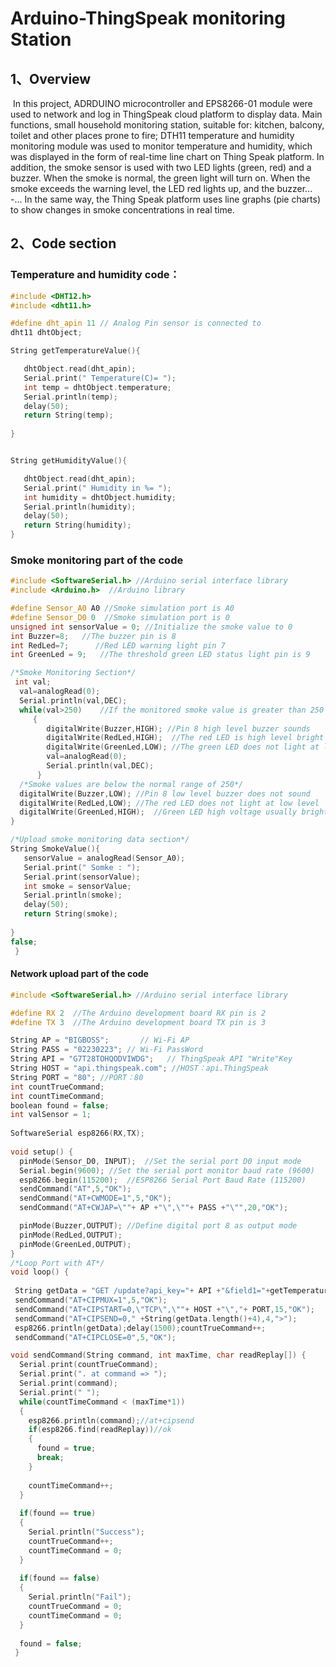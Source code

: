 #                Arduino-ThingSpeak monitoring Station

## 1、Overview

​		In this project, ADRDUINO microcontroller and EPS8266-01 module were used to network and log in ThingSpeak cloud platform to display data. Main functions, small household monitoring station, suitable for: kitchen, balcony, toilet and other places prone to fire; DTH11 temperature and humidity monitoring module was used to monitor temperature and humidity, which was displayed in the form of real-time line chart on Thing Speak platform. In addition, the smoke sensor is used with two LED lights (green, red) and a buzzer. When the smoke is normal, the green light will turn on. When the smoke exceeds the warning level, the LED red lights up, and the buzzer... -... In the same way, the Thing Speak platform uses line graphs (pie charts) to show changes in smoke concentrations in real time.


## 2、Code section

### Temperature and humidity code：

```c++
#include <DHT12.h>
#include <dht11.h>

#define dht_apin 11 // Analog Pin sensor is connected to
dht11 dhtObject;

String getTemperatureValue(){

   dhtObject.read(dht_apin);
   Serial.print(" Temperature(C)= ");
   int temp = dhtObject.temperature;
   Serial.println(temp); 
   delay(50);
   return String(temp); 
  
}


String getHumidityValue(){

   dhtObject.read(dht_apin);
   Serial.print(" Humidity in %= ");
   int humidity = dhtObject.humidity;
   Serial.println(humidity);
   delay(50);
   return String(humidity); 
}
```

### Smoke monitoring part of the code

```c++
#include <SoftwareSerial.h> //Arduino serial interface library
#include <Arduino.h>  //Arduino library

#define Sensor_A0 A0 //Smoke simulation port is A0
#define Sensor_D0 0  //Smoke simulation port is 0
unsigned int sensorValue = 0; //Initialize the smoke value to 0
int Buzzer=8;   //The buzzer pin is 8
int RedLed=7;      //Red LED warning light pin 7
int GreenLed = 9;   //The threshold green LED status light pin is 9

/*Smoke Monitoring Section*/
 int val; 
  val=analogRead(0);
  Serial.println(val,DEC);
  while(val>250)    //If the monitored smoke value is greater than 250
     {
        digitalWrite(Buzzer,HIGH); //Pin 8 high level buzzer sounds
        digitalWrite(RedLed,HIGH);  //The red LED is high level bright
        digitalWrite(GreenLed,LOW); //The green LED does not light at low level
        val=analogRead(0);   
        Serial.println(val,DEC);
      }
  /*Smoke values are below the normal range of 250*/
  digitalWrite(Buzzer,LOW); //Pin 8 low level buzzer does not sound
  digitalWrite(RedLed,LOW); //The red LED does not light at low level
  digitalWrite(GreenLed,HIGH);  //Green LED high voltage usually bright
}

/*Upload smoke monitoring data section*/
String SmokeValue(){
   sensorValue = analogRead(Sensor_A0);
   Serial.print(" Somke : ");
   Serial.print(sensorValue);
   int smoke = sensorValue;
   Serial.println(smoke); 
   delay(50);
   return String(smoke); 
  
}
false;
 }
```

#### Network upload part of the code

```c++
#include <SoftwareSerial.h> //Arduino serial interface library

#define RX 2  //The Arduino development board RX pin is 2
#define TX 3  //The Arduino development board TX pin is 3

String AP = "BIGBOSS";       // Wi-Fi AP
String PASS = "02230223"; // Wi-Fi PassWord
String API = "G7T28TOHQODVIWDG";   // ThingSpeak API "Write"Key
String HOST = "api.thingspeak.com"; //HOST：api.ThingSpeak
String PORT = "80"; //PORT：80
int countTrueCommand;
int countTimeCommand; 
boolean found = false; 
int valSensor = 1;
  
SoftwareSerial esp8266(RX,TX); 
  
void setup() {
  pinMode(Sensor_D0, INPUT);  //Set the serial port D0 input mode
  Serial.begin(9600); //Set the serial port monitor baud rate (9600)
  esp8266.begin(115200);  //ESP8266 Serial Port Baud Rate (115200)
  sendCommand("AT",5,"OK");
  sendCommand("AT+CWMODE=1",5,"OK");
  sendCommand("AT+CWJAP=\""+ AP +"\",\""+ PASS +"\"",20,"OK");

  pinMode(Buzzer,OUTPUT); //Define digital port 8 as output mode
  pinMode(RedLed,OUTPUT);
  pinMode(GreenLed,OUTPUT);
}
/*Loop Port with AT*/
void loop() {
  
 String getData = "GET /update?api_key="+ API +"&field1="+getTemperatureValue()+"&field2="+getHumidityValue()+"&field3="+SmokeValue();
 sendCommand("AT+CIPMUX=1",5,"OK");
 sendCommand("AT+CIPSTART=0,\"TCP\",\""+ HOST +"\","+ PORT,15,"OK");
 sendCommand("AT+CIPSEND=0," +String(getData.length()+4),4,">");
 esp8266.println(getData);delay(1500);countTrueCommand++;
 sendCommand("AT+CIPCLOSE=0",5,"OK");

void sendCommand(String command, int maxTime, char readReplay[]) {
  Serial.print(countTrueCommand);
  Serial.print(". at command => ");
  Serial.print(command);
  Serial.print(" ");
  while(countTimeCommand < (maxTime*1))
  {
    esp8266.println(command);//at+cipsend
    if(esp8266.find(readReplay))//ok
    {
      found = true;
      break;
    }
  
    countTimeCommand++;
  }
  
  if(found == true)
  {
    Serial.println("Success");
    countTrueCommand++;
    countTimeCommand = 0;
  }
  
  if(found == false)
  {
    Serial.println("Fail");
    countTrueCommand = 0;
    countTimeCommand = 0;
  }
  
  found = false;
 }
```


